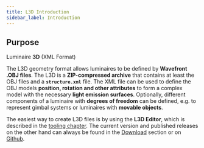 ```yaml
---
title: L3D Introduction
sidebar_label: Introduction
---
```


## Purpose

**L**uminaire **3D** (XML Format)

The L3D geometry format allows luminaires to be defined by **Wavefront .OBJ files**. The L3D is a **ZIP-compressed archive** that contains at least the OBJ files and a **`structure.xml`** file. The XML file can be used to define the OBJ models **position, rotation and other attributes** to form a complex model with the necessary **light emission surfaces**. Optionally, different components of a luminaire with **degrees of freedom** can be defined, e.g. to represent gimbal systems or luminaires with **movable objects**.

The easiest way to create L3D files is by using the **L3D Editor**, which is described in the [tooling chapter](/docs/tools-dev/l3d-editor.md). The current version and published releases on the other hand can always be found in the [Download](/download) section or on [Github](https://github.com/globallightingdata/l3d).
